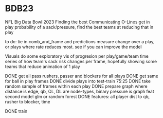 # BDB23
NFL Big Data Bowl 2023
Finding the best Communicating O-Lines
get in play probability of a sack/pressure, find the best teams at reducing that in play

to do:
tie in comb_and_frame and predictions
measure change over a play, or plays where rate reduces most.
see if you can improve the model

Visuals
do some exploratory vis of progresion per play/game/team
time series of how team's sack risk changes per frame, hopefully showing some teams that reduce
animation of 1 play




DONE get all pass rushers, passer and blockers for all plays
DONE get same for ball in play frames
DONE divide plays into test-train 75:25
DONE take random sample of frames within each play
DONE prepare graph where distance is edge, qb, OL, DL are node-types, binary pressure is graph feat
second model glm or random forest
DONE features: all player dist to qb, rusher to blocker, time

DONE train


